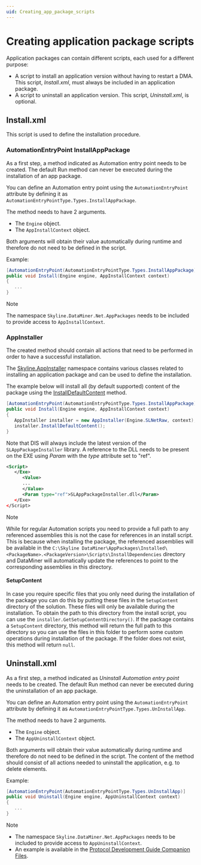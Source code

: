 ```yaml
---
uid: Creating_app_package_scripts
---
```


# Creating application package scripts

Application packages can contain different scripts, each used for a different purpose:

- A script to install an application version without having to restart a DMA. This script, *Install.xml*, must always be included in an application package.
- A script to uninstall an application version. This script, *Uninstall.xml*, is optional.

## Install.xml

This script is used to define the installation procedure.

### AutomationEntryPoint InstallAppPackage

As a first step, a method indicated as Automation entry point needs to be created. The default Run method can never be executed during the installation of an app package.

You can define an Automation entry point using the `AutomationEntryPoint` attribute by defining it as `AutomationEntryPointType.Types.InstallAppPackage`.

The method needs to have 2 arguments.

- The `Engine` object.
- The `AppInstallContext` object.

Both arguments will obtain their value automatically during runtime and therefore do not need to be defined in the script.

Example:

```csharp
[AutomationEntryPoint(AutomationEntryPointType.Types.InstallAppPackage)]
public void Install(Engine engine, AppInstallContext context)
{
   ...
}
```

> [!NOTE]
> The namespace `Skyline.DataMiner.Net.AppPackages` needs to be included to provide access to `AppInstallContext`.

### AppInstaller

The created method should contain all actions that need to be performed in order to have a successful installation.

The [Skyline.AppInstaller](xref:Skyline.AppInstaller) namespace contains various classes related to installing an application package and can be used to define the installation.

The example below will install all (by default supported) content of the package using the [InstallDefaultContent](xref:Skyline.AppInstaller.AppInstaller.InstallDefaultContent) method.

```csharp
[AutomationEntryPoint(AutomationEntryPointType.Types.InstallAppPackage)]
public void Install(Engine engine, AppInstallContext context)
{
   AppInstaller installer = new AppInstaller(Engine.SLNetRaw, context);
   installer.InstallDefaultContent();
}
```

Note that DIS will always include the latest version of the `SLAppPackageInstaller` library. A reference to the DLL needs to be present on the EXE using *Param* with the *type* attribute set to "ref".

```xml
<Script>
   </Exe>
      <Value>
      ...
      </Value>
      <Param type="ref">SLAppPackageInstaller.dll</Param>
   </Exe>
</Script>
```

> [!NOTE]
> While for regular Automation scripts you need to provide a full path to any referenced assemblies this is not the case for references in an install script. This is because when installing the package, the referenced assemblies will be available in the `C:\Skyline DataMiner\AppPackages\Installed\<PackageName>.<PackageVersion>\Scripts\InstallDependencies` directory and DataMiner will automatically update the references to point to the corresponding assemblies in this directory.

#### SetupContent

In case you require specific files that you only need during the installation of the package you can do this by putting these files in the `SetupContent` directory of the solution.
These files will only be available during the installation. To obtain the path to this directory from the install script, you can use the `installer.GetSetupContentDirectory()`. If the package contains a `SetupContent` directory, this method will return the full path to this directory so you can use the files in this folder to perform some custom operations during installation of the package. If the folder does not exist, this method will return `null`.

## Uninstall.xml

As a first step, a method indicated as *Uninstall Automation entry point* needs to be created. The default Run method can never be executed during the uninstallation of an app package.

You can define an Automation entry point using the `AutomationEntryPoint` attribute by defining it as `AutomationEntryPointType.Types.UnInstallApp`.

The method needs to have 2 arguments.

- The `Engine` object.
- The `AppUninstallContext` object.

Both arguments will obtain their value automatically during runtime and therefore do not need to be defined in the script. The content of the method should consist of all actions needed to uninstall the application, e.g. to delete elements.

Example:

```csharp
[AutomationEntryPoint(AutomationEntryPointType.Types.UnInstallApp)]
public void Uninstall(Engine engine, AppUninstallContext context)
{
   ...
}
```

> [!NOTE]
>
> - The namespace `Skyline.DataMiner.Net.AppPackages` needs to be included to provide access to `AppUninstallContext`.
> - An example is available in the [Protocol Development Guide Companion Files](https://community.dataminer.services/documentation/protocol-development-guide-companion-files/).
